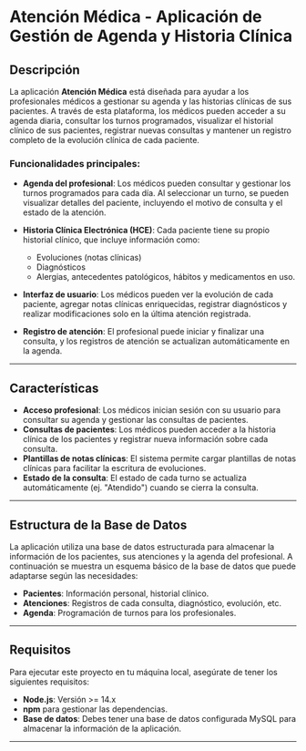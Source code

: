 # Atención Médica - Aplicación de Gestión de Agenda y Historia Clínica

## Descripción

La aplicación **Atención Médica** está diseñada para ayudar a los profesionales médicos a gestionar su agenda y las historias clínicas de sus pacientes. A través de esta plataforma, los médicos pueden acceder a su agenda diaria, consultar los turnos programados, visualizar el historial clínico de sus pacientes, registrar nuevas consultas y mantener un registro completo de la evolución clínica de cada paciente.

### Funcionalidades principales:

- **Agenda del profesional**: Los médicos pueden consultar y gestionar los turnos programados para cada día. Al seleccionar un turno, se pueden visualizar detalles del paciente, incluyendo el motivo de consulta y el estado de la atención.
  
- **Historia Clínica Electrónica (HCE)**: Cada paciente tiene su propio historial clínico, que incluye información como:
  - Evoluciones (notas clínicas)
  - Diagnósticos
  - Alergias, antecedentes patológicos, hábitos y medicamentos en uso.
  
- **Interfaz de usuario**: Los médicos pueden ver la evolución de cada paciente, agregar notas clínicas enriquecidas, registrar diagnósticos y realizar modificaciones solo en la última atención registrada.

- **Registro de atención**: El profesional puede iniciar y finalizar una consulta, y los registros de atención se actualizan automáticamente en la agenda.

---

## Características

- **Acceso profesional**: Los médicos inician sesión con su usuario para consultar su agenda y gestionar las consultas de pacientes.
- **Consultas de pacientes**: Los médicos pueden acceder a la historia clínica de los pacientes y registrar nueva información sobre cada consulta.
- **Plantillas de notas clínicas**: El sistema permite cargar plantillas de notas clínicas para facilitar la escritura de evoluciones.
- **Estado de la consulta**: El estado de cada turno se actualiza automáticamente (ej. "Atendido") cuando se cierra la consulta.

---

## Estructura de la Base de Datos

La aplicación utiliza una base de datos estructurada para almacenar la información de los pacientes, sus atenciones y la agenda del profesional. A continuación se muestra un esquema básico de la base de datos que puede adaptarse según las necesidades:

- **Pacientes**: Información personal, historial clínico.
- **Atenciones**: Registros de cada consulta, diagnóstico, evolución, etc.
- **Agenda**: Programación de turnos para los profesionales.

---

## Requisitos

Para ejecutar este proyecto en tu máquina local, asegúrate de tener los siguientes requisitos:

- **Node.js**: Versión >= 14.x
- **npm** para gestionar las dependencias.
- **Base de datos**: Debes tener una base de datos configurada MySQL para almacenar la información de la aplicación.

---
